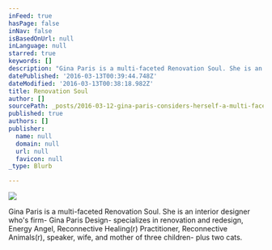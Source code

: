 ```yaml
---
inFeed: true
hasPage: false
inNav: false
isBasedOnUrl: null
inLanguage: null
starred: true
keywords: []
description: "Gina Paris is a multi-faceted Renovation Soul. She is an interior designer who's firm- Gina Paris Design- specializes in renovation and redesign, Energy Angel,\_Reconnective Healing® Practitioner (certified in Reconnective Healing Animals®), \_speaker, wife, and mother of three children- plus two cats. \_"
datePublished: '2016-03-13T00:39:44.748Z'
dateModified: '2016-03-13T00:38:18.982Z'
title: Renovation Soul
author: []
sourcePath: _posts/2016-03-12-gina-paris-considers-herself-a-multi-faceted-renovation-soul.md
published: true
authors: []
publisher:
  name: null
  domain: null
  url: null
  favicon: null
_type: Blurb

---
```

![](https://the-grid-user-content.s3-us-west-2.amazonaws.com/37892db0-b60c-475f-b2f0-35881f8890d1.jpg)

Gina Paris is a multi-faceted Renovation Soul. She is an interior designer who's firm- Gina Paris Design- specializes in renovation and redesign, Energy Angel, Reconnective Healing(r) Practitioner,  Reconnective Animals(r),  speaker, wife, and mother of three children- plus two cats.